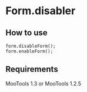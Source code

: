Form.disabler
=============

How to use
----------
	form.disableForm();
	form.enableForm();

Requirements
------------

MooTools 1.3 or MooTools 1.2.5

